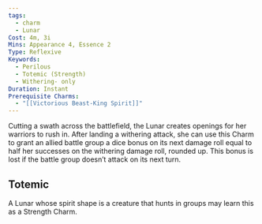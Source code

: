 ```yaml
---
tags:
  - charm
  - Lunar
Cost: 4m, 3i
Mins: Appearance 4, Essence 2
Type: Reflexive
Keywords:
  - Perilous
  - Totemic (Strength)
  - Withering- only
Duration: Instant
Prerequisite Charms:
  - "[[Victorious Beast-King Spirit]]"
---
```

Cutting a swath across the battlefield, the Lunar creates openings for her warriors to rush in. After landing a withering attack, she can use this Charm to grant an allied battle group a dice bonus on its next damage roll equal to half her successes on the withering damage roll, rounded up. This bonus is lost if the battle group doesn’t attack on its next turn. 
## Totemic 

A Lunar whose spirit shape is a creature that hunts in groups may learn this as a Strength Charm.